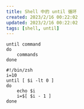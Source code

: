 ```yaml
---
title: Shell 中的 until 循环
created: 2023/2/16 00:22:02
updated: 2023/2/16 00:22:02
tags: [shell, until]
---
```


```shell
until command
do
	commands
done
```

```shell
#!/bin/zsh
i=10
until [ $i -lt 0 ]
do
	echo $i
	i=$[ $i - 1 ]
done
```